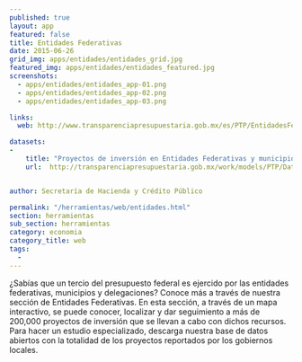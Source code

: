 ```yaml
---
published: true
layout: app
featured: false
title: Entidades Federativas
date: 2015-06-26
grid_img: apps/entidades/entidades_grid.jpg
featured_img: apps/entidades/entidades_featured.jpg
screenshots:
  - apps/entidades/entidades_app-01.png
  - apps/entidades/entidades_app-02.png
  - apps/entidades/entidades_app-03.png

links:
  web: http://www.transparenciapresupuestaria.gob.mx/es/PTP/EntidadesFederativas

datasets:
-
    title: "Proyectos de inversión en Entidades Federativas y municipios"
    url:  http://transparenciapresupuestaria.gob.mx/work/models/PTP/DatosAbiertos/Entidades_Federativas/1_Trimestre.xlsx


author: Secretaría de Hacienda y Crédito Público

permalink: "/herramientas/web/entidades.html"
section: herramientas
sub_section: herramientas
category: economia
category_title: web
tags:
  -
---
```


¿Sabías que un tercio del presupuesto federal es ejercido por las entidades federativas, municipios y delegaciones? Conoce más a través de nuestra sección de Entidades Federativas. En esta sección, a través de un mapa interactivo, se puede conocer, localizar y dar seguimiento a más de 200,000 proyectos de inversión que se llevan a cabo con dichos recursos. Para hacer un estudio especializado, descarga nuestra base de datos abiertos con la totalidad de los proyectos reportados por los gobiernos locales.
